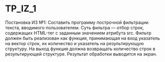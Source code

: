 # TP_IZ_1
Постановка ИЗ №1:
Составить программу построчной фильтрации текста, вводимого пользователем. Суть фильтра — отбор строк, содержащих HTML-тег с заданным значением атрибута src. Фильтр должен быть реализован как функция, принимающая на вход указатель на вектор строк, их количество и указатель на результирующую структуру. На выход функция должна возвращать количество строк в результирующей структуре. Результат обработки выводится на экран.

